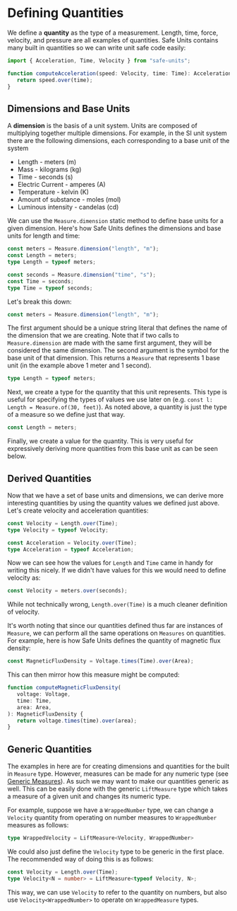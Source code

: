 # Defining Quantities

We define a **quantity** as the type of a measurement. Length, time, force, velocity, and pressure are all examples of quantities. Safe Units contains many built in quantities so we can write unit safe code easily:

```ts
import { Acceleration, Time, Velocity } from "safe-units";

function computeAcceleration(speed: Velocity, time: Time): Acceleration {
   return speed.over(time);
}
```

## Dimensions and Base Units

A **dimension** is the basis of a unit system. Units are composed of multiplying together multiple dimensions. For example, in the SI unit system there are the following dimensions, each corresponding to a base unit of the system

- Length - meters (m)
- Mass - kilograms (kg)
- Time - seconds (s)
- Electric Current - amperes (A)
- Temperature - kelvin (K)
- Amount of substance - moles (mol)
- Luminous intensity - candelas (cd)

We can use the `Measure.dimension` static method to define base units for a given dimension. Here's how Safe Units defines the dimensions and base units for length and time:

```ts
const meters = Measure.dimension("length", "m");
const Length = meters;
type Length = typeof meters;

const seconds = Measure.dimension("time", "s");
const Time = seconds;
type Time = typeof seconds;
```

Let's break this down:

```ts
const meters = Measure.dimension("length", "m");
```
The first argument should be a unique string literal that defines the name of the dimension that we are creating. Note that if two calls to `Measure.dimension` are made with the same first argument, they will be considered the same dimension. The second argument is the symbol for the base unit of that dimension. This returns a `Measure` that represents 1 base unit (in the example above 1 meter and 1 second).

```ts
type Length = typeof meters;
```
Next, we create a type for the quantity that this unit represents. This type is useful for specifying the types of values we use later on (e.g. `const l: Length = Measure.of(30, feet)`). As noted above, a quantity is just the type of a measure so we define just that way.

```ts
const Length = meters;
```
Finally, we create a value for the quantity. This is very useful for expressively deriving more quantities from this base unit as can be seen below.

## Derived Quantities

Now that we have a set of base units and dimensions, we can derive more interesting quantities by using the quantity values we defined just above. Let's create velocity and acceleration quantities:

```ts
const Velocity = Length.over(Time);
type Velocity = typeof Velocity;

const Acceleration = Velocity.over(Time);
type Acceleration = typeof Acceleration;
```

Now we can see how the values for `Length` and `Time` came in handy for writing this nicely. If we didn't have values for this we would need to define velocity as:

```ts
const Velocity = meters.over(seconds);
```

While not technically wrong, `Length.over(Time)` is a much cleaner definition of velocity.

It's worth noting that since our quantities defined thus far are instances of `Measure`, we can perform all the same operations on `Measures` on quantities. For example, here is how Safe Units defines the quantity of magnetic flux density:

```ts
const MagneticFluxDensity = Voltage.times(Time).over(Area);
```

This can then mirror how this measure might be computed:

```ts
function computeMagneticFluxDensity(
   voltage: Voltage,
   time: Time,
   area: Area,
): MagneticFluxDensity {
   return voltage.times(time).over(area);
}
```

## Generic Quantities

The examples in here are for creating dimensions and quantities for the built in `Measure` type. However, measures can be made for any numeric type (see [Generic Measures](generic-measures.html)). As such we may want to make our quantities generic as well. This can be easily done with the generic `LiftMeasure` type which takes a measure of a given unit and changes its numeric type. 

For example, suppose we have a `WrappedNumber` type, we can change a `Velocity` quantity from operating on number measures to `WrappedNumber` measures as follows:

```ts
type WrappedVelocity = LiftMeasure<Velocity, WrappedNumber>
```

We could also just define the `Velocity` type to be generic in the first place. The recommended way of doing this is as follows:

```ts
const Velocity = Length.over(Time);
type Velocity<N = number> = LiftMeasure<typeof Velocity, N>;
```

This way, we can use `Velocity` to refer to the quantity on numbers, but also use `Velocity<WrappedNumber>` to operate on `WrappedMeasure` types.